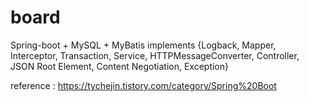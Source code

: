 # board
Spring-boot + MySQL + MyBatis
implements {Logback, Mapper, Interceptor, Transaction, Service, HTTPMessageConverter, Controller, JSON Root Element, Content Negotiation, Exception}


reference : https://tychejin.tistory.com/category/Spring%20Boot
